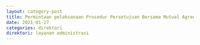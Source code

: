 ```yaml
---
layout: category-post
title: Permintaan pelaksanaan Prosedur Persetujuan Bersama Mutual Agreement Procedure
date: 2021-01-27
categories: direktori
direktori: layanan administrasi
---
```

